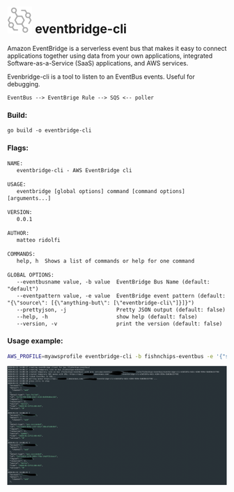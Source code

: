 # ![logo](assets/logo.png) eventbridge-cli

Amazon EventBridge is a serverless event bus that makes it easy to connect applications together using data from your own applications, integrated Software-as-a-Service (SaaS) applications, and AWS services.

Evenbridge-cli is a tool to listen to an EventBus events. Useful for debugging.
```
EventBus --> EventBrige Rule --> SQS <-- poller
```

### Build:
```
go build -o eventbridge-cli
```

### Flags:
```
NAME:
   eventbridge-cli - AWS EventBridge cli

USAGE:
   eventbridge [global options] command [command options] [arguments...]

VERSION:
   0.0.1

AUTHOR:
   matteo ridolfi

COMMANDS:
   help, h  Shows a list of commands or help for one command

GLOBAL OPTIONS:
   --eventbusname value, -b value  EventBridge Bus Name (default: "default")
   --eventpattern value, -e value  EventBridge event pattern (default: "{\"source\": [{\"anything-but\": [\"eventbridge-cli\"]}]}")
   --prettyjson, -j                Pretty JSON output (default: false)
   --help, -h                      show help (default: false)
   --version, -v                   print the version (default: false)
```

### Usage example:
```sh
AWS_PROFILE=myawsprofile eventbridge-cli -b fishnchips-eventbus -e '{"source":["gamma"],"detail":{"channel":["web"]}}' -j
```

![screenshot](assets/screenshot.png)

